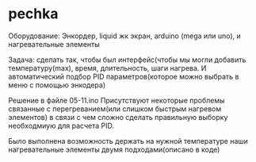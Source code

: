 # pechka

Оборудование: Энкордер, liquid жк экран, arduino (mega или uno), и нагревательные элементы

Задача: сделать так, чтобы был интерфейс(чтобы мы могли добавить температуру(max), время, длительность, шаги нагрева.
И автоматический подбор PID параметров(которое можно выбрать в меню с помощью энкодера)

Решение в файле 05-11.ino
Присутствуют некоторые проблемы связанные с перегреванием(или слишком быстрым нагревом элементов) 
в связи с чем сложно сделать правильную выборку необходмиую для расчета PID. 

Было выполнена возможность держать на нужной температуре наши нагревательные элементы двумя подходами(описано в коде)
